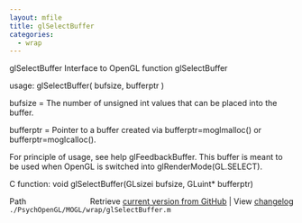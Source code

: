 ```yaml
---
layout: mfile
title: glSelectBuffer
categories:
  - wrap
---
```


glSelectBuffer  Interface to OpenGL function glSelectBuffer

usage:  glSelectBuffer\( bufsize, bufferptr \)


bufsize = The number of unsigned int values that can be placed into the buffer.

bufferptr = Pointer to a buffer created via bufferptr=moglmalloc\(\) or
            bufferptr=moglcalloc\(\).


For principle of usage, see help glFeedbackBuffer. This buffer is meant
to be used when OpenGL is switched into glRenderMode\(GL.SELECT\).

C function:  void glSelectBuffer\(GLsizei bufsize, GLuint\* bufferptr\)


<div class="code_header" style="text-align:right;">
  <span style="float:left;">Path&nbsp;&nbsp;</span> <span class="counter">Retrieve <a href=
  "https://raw.github.com/Psychtoolbox-3/Psychtoolbox-3/beta/./PsychOpenGL/MOGL/wrap/glSelectBuffer.m">current version from GitHub</a> | View <a href=
  "https://github.com/Psychtoolbox-3/Psychtoolbox-3/commits/beta/./PsychOpenGL/MOGL/wrap/glSelectBuffer.m">changelog</a></span>
</div>
<div class="code">
  <code>./PsychOpenGL/MOGL/wrap/glSelectBuffer.m</code>
</div>
